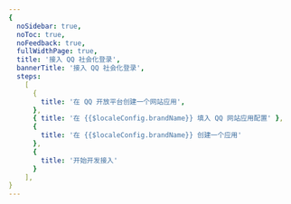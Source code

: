 ```yaml
---
{
  noSidebar: true,
  noToc: true,
  noFeedback: true,
  fullWidthPage: true,
  title: '接入 QQ 社会化登录',
  bannerTitle: '接入 QQ 社会化登录',
  steps:
    [
      {
        title: '在 QQ 开放平台创建一个网站应用',
      },
      { title: '在 {{$localeConfig.brandName}} 填入 QQ 网站应用配置' },
      {
        title: '在 {{$localeConfig.brandName}} 创建一个应用'
      },
      {
        title: '开始开发接入'
      }
    ],
}
---
```


<IntegrationDetail backLink="/guides/connections/social"/>
